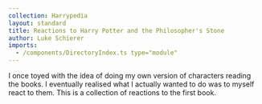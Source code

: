 ```yaml
---
collection: Harrypedia
layout: standard
title: Reactions to Harry Potter and the Philosopher's Stone
author: Luke Schierer
imports:
  - /components/DirectoryIndex.ts type="module"
---
```


I once toyed with the idea of doing my own version of characters reading the books. I eventually realised what I actually wanted to do was to myself react to them. This is a collection of reactions to the first book.

<directory-index directory="/Harrypedia/reactions/book 1/" ></directory-index>
